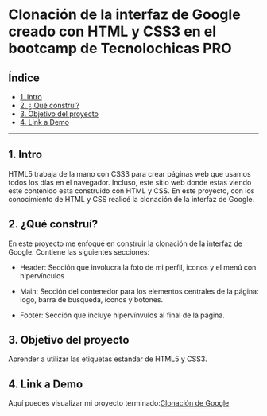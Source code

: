 # Clonación de la interfaz de Google creado con HTML y CSS3 en el bootcamp de Tecnolochicas PRO


## **Índice**

* [1. Intro](https://github.com/mayradsantos/clonacion_google/blob/main/README.md#1-intro)
* [2. ¿ Qué construí?](https://github.com/mayradsantos/clonacion_google/blob/main/README.md#2-qu%C3%A9-constru%C3%AD)
* [3. Objetivo del proyecto](https://github.com/mayradsantos/clonacion_google/blob/main/README.md#3-objetivo-del-proyecto)
* [4. Link a Demo](https://github.com/mayradsantos/clonacion_google/blob/main/README.md#4-link-a-demo)

****
## 1. Intro
HTML5 trabaja de la mano con CSS3 para crear páginas web que usamos todos los días en el navegador. Incluso, este sitio web donde estas viendo este contenido esta construido con HTML y CSS. En este proyecto, con los conocimiento de HTML y CSS realicé la clonación de la interfaz de Google.

## 2. ¿Qué construí?
En este proyecto me enfoqué en construir la clonación de la interfaz de Google. 
Contiene las siguientes secciones:

* Header: Sección que involucra la foto de mi perfil, iconos y el menú con hipervínculos

* Main: Sección del contenedor para los elementos centrales de la página: logo, barra de busqueda, iconos y botones.

* Footer: Sección que incluye hipervínvulos al final de la página.

## 3. Objetivo del proyecto
Aprender a utilizar las etiquetas estandar de HTML5 y CSS3.

## 4. Link a Demo
Aquí puedes visualizar mi proyecto terminado:[Clonación de Google](https://effortless-chebakia-f87517.netlify.app/)
